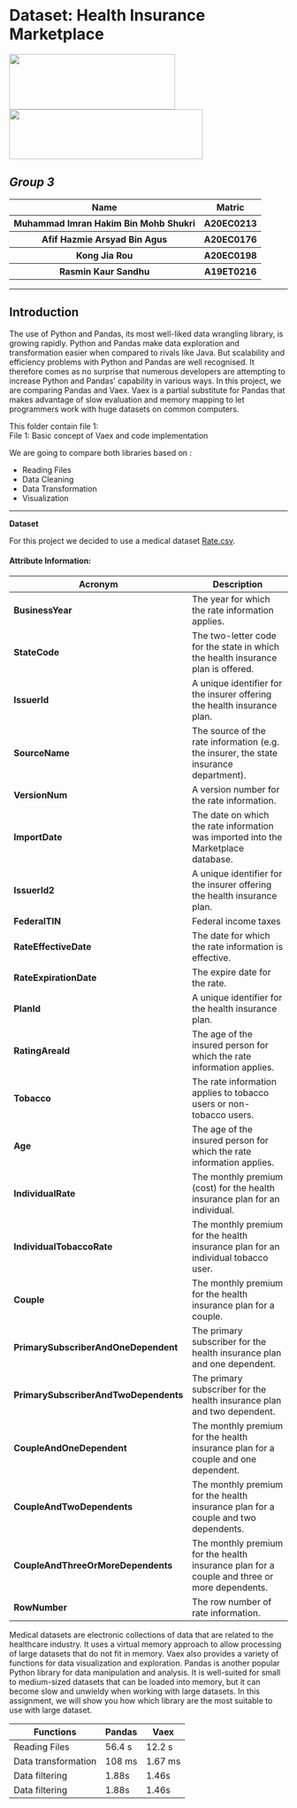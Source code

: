 # **Dataset: Health Insurance Marketplace**
<img src="https://github.com/drshahizan/Python-big-data/blob/main/Assignment%202a/BigMac/Pandas_logo.svg.png"  width="300" height="100"><img src="https://github.com/drshahizan/Python-big-data/blob/main/Assignment%202a/BigMac/1_MEcMeVoX9Mdqtk83oLBuEQ.png" width="350" height="90">
## _Group 3_
<table>
  <tr>
    <th>Name</th>
    <th>Matric</th>
  </tr>
  <tr>
    <th>Muhammad Imran Hakim Bin Mohb Shukri </th>
    <th>A20EC0213</th>
  </tr>
  <tr>
    <th>Afif Hazmie Arsyad Bin Agus</th>
    <th>A20EC0176</th>
  </tr>
    <tr>
    <th>Kong Jia Rou</th>
    <th>A20EC0198</th>
  </tr>
    <tr>
    <th>Rasmin Kaur Sandhu</th>
    <th>A19ET0216</th>
  </tr>
</table>

---
**Introduction**
---
The use of Python and Pandas, its most well-liked data wrangling library, is growing rapidly. Python and Pandas make data exploration and transformation easier when compared to rivals like Java. But scalability and efficiency problems with Python and Pandas are well recognised. It therefore comes as no surprise that numerous developers are attempting to increase Python and Pandas' capability in various ways. In this project, we are comparing Pandas and Vaex. Vaex is a partial substitute for Pandas that makes advantage of slow evaluation and memory mapping to let programmers work with huge datasets on common computers.

This folder contain file 1:<br>
File 1: Basic concept of Vaex and code implementation<br>

We are going to compare both libraries based on :
- Reading Files
- Data Cleaning
- Data Transformation
- Visualization

---
**Dataset**

For this project we decided to use a medical dataset [Rate.csv](https://www.kaggle.com/datasets/hhs/health-insurance-marketplace?select=Rate.csv). 

#### Attribute Information:
| Acronym | Description |
| --- | --- |
| **BusinessYear** |   The year for which the rate information applies.  |
|**StateCode** |  The two-letter code for the state in which the health insurance plan is offered.  |
| **IssuerId** | A unique identifier for the insurer offering the health insurance plan. |
| **SourceName** |  The source of the rate information (e.g. the insurer, the state insurance department). |
| **VersionNum** | A version number for the rate information.  |
| **ImportDate** |  The date on which the rate information was imported into the Marketplace database.   |
| **IssuerId2** | A unique identifier for the insurer offering the health insurance plan.  |
| **FederalTIN** | Federal income taxes  |
| **RateEffectiveDate** |  The date for which the rate information is effective.   |
|**RateExpirationDate** |  The expire date for the rate. |
| **PlanId** | A unique identifier for the health insurance plan. |
| **RatingAreaId** | The age of the insured person for which the rate information applies.  |
| **Tobacco** | The rate information applies to tobacco users or non-tobacco users. |
| **Age** |   The age of the insured person for which the rate information applies.  |
| **IndividualRate** |  The monthly premium (cost) for the health insurance plan for an individual.  |
| **IndividualTobaccoRate** | The monthly premium for the health insurance plan for an individual tobacco user.  |
| **Couple** | The monthly premium for the health insurance plan for a couple.  |
|**PrimarySubscriberAndOneDependent** |  The primary subscriber for the health insurance plan and one dependent. |
| **PrimarySubscriberAndTwoDependents** | The primary subscriber for the health insurance plan and two dependent. |
| **CoupleAndOneDependent** | The monthly premium for the health insurance plan for a couple and one dependent. |
| **CoupleAndTwoDependents** | The monthly premium for the health insurance plan for a couple and two dependents.  |
| **CoupleAndThreeOrMoreDependents** |  The monthly premium for the health insurance plan for a couple and three or more dependents.   |
| **RowNumber** | The row number of rate information.  |

Medical datasets are electronic collections of data that are related to the healthcare industry. It uses a virtual memory approach to allow processing of large datasets that do not fit in memory. Vaex also provides a variety of functions for data visualization and exploration. Pandas is another popular Python library for data manipulation and analysis. It is well-suited for small to medium-sized datasets that can be loaded into memory, but it can become slow and unwieldy when working with large datasets. In this assignment, we will show you how which library are the most suitable to use with large dataset.

| Functions | Pandas | Vaex |
| ------ | ------ | ------ |
| Reading Files | 56.4 s| 12.2 s|
| Data transformation | 108 ms| 1.67 ms|
| Data filtering | 1.88s| 1.46s|
| Data filtering | 1.88s| 1.46s|
